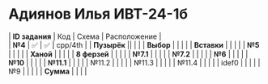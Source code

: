 # Адиянов Илья ИВТ-24-1б
| **ID задания** | Код | Схема | Расположение |                                                 
| **№4**         | ✅  |  ✅  |  cpp/4th     |
| **Пузырёк**    ||  |  |
| **Выбор**      |  |  |  |
| **Вставки**    |  |  |  |
| **№5**         |  |  |  |
| **Ханой**      |  |  |  |
| **8 ферзей**   |  |  |  |
| **№7.1**       |  |  |  |
| **№7.2**       |  |  |  |
| **№6**         |  |  |  |
| **№10**        |  |  |  |
| **№11.1**      |  |  |  |
| №11.2      |  |  |  |
| №11.3      |  |  |  |
| №11.4      |  |  |  |
| idef0      |  |  |  |
| №9         |  |  |  |
| **Сумма**  |  |  |  |
